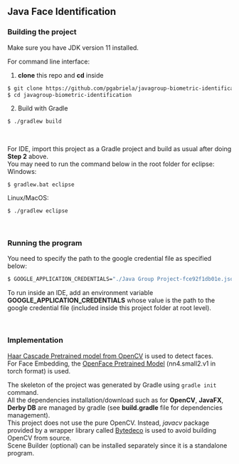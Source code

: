 ## Java Face Identification


### Building the project
Make sure you have JDK version 11 installed.

For command line interface:<br/>
1. **clone** this repo and **cd** inside<br/>
```bash
$ git clone https://github.com/pgabriela/javagroup-biometric-identification
$ cd javagroup-biometric-identification
```
2. Build with Gradle<br/>
```bash
$ ./gradlew build
```
<br/>

For IDE, import this project as a Gradle project and build as usual after doing **Step 2** above.<br/>
You may need to run the command below in the root folder for eclipse:<br/>
Windows:
```
$ gradlew.bat eclipse
```

Linux/MacOS:
```bash
$ ./gradlew eclipse
```

<br/>

### Running the program
You need to specify the path to the google credential file as specified below:
```bash
$ GOOGLE_APPLICATION_CREDENTIALS="./Java Group Project-fce92f1db01e.json" ./gradlew run
```
To run inside an IDE, add an environment variable **GOOGLE_APPLICATION_CREDENTIALS** whose value is the path to the google credential file (included inside this project folder at root level).

<br/>

### Implementation
[Haar Cascade Pretrained model from OpenCV](https://github.com/opencv/opencv/blob/master/data/haarcascades/haarcascade_frontalface_alt2.xml) is used to detect faces.<br/>
For Face Embedding, the [OpenFace Pretrained Model](https://cmusatyalab.github.io/openface/models-and-accuracies/#pre-trained-models) (nn4.small2.v1 in torch format) is used.<br/>

The skeleton of the project was generated by Gradle using `gradle init` command.<br/>
All the dependencies installation/download such as for **OpenCV**, **JavaFX**, **Derby DB** are managed by gradle (see **build.gradle** file for dependencies management).<br/>
This project does not use the pure OpenCV. Instead, *javacv* package provided by a wrapper library called [Bytedeco](https://github.com/bytedeco) is used to avoid building OpenCV from source.<br/>
Scene Builder (optional) can be installed separately since it is a standalone program.<br/>
